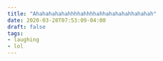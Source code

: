```yaml
---
title: "Ahahahahahahhhhahhhhahhahahahahhahahah"
date: 2020-03-28T07:53:09-04:00
draft: false
tags:
- laughing
- lol
---
```

